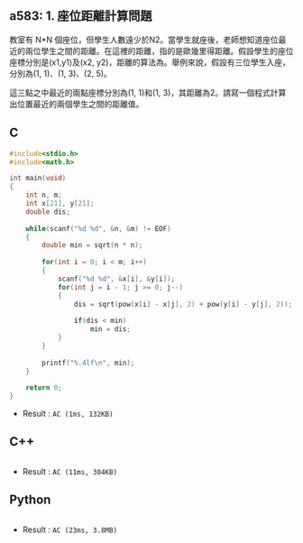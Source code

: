 ## a583: 1. 座位距離計算問題
教室有 N*N 個座位，但學生人數遠少於N2。當學生就座後，老師想知道座位最近的兩位學生之間的距離。在這裡的距離，指的是歐幾里得距離。假設學生的座位座標分別是(x1,y1)及(x2, y2)，距離的算法為。舉例來說，假設有三位學生入座，分別為(1, 1)、(1, 3)、(2, 5)。

這三點之中最近的兩點座標分別為(1, 1)和(1, 3)，其距離為2。請寫一個程式計算出位置最近的兩個學生之間的距離值。

## C
```C
#include<stdio.h>
#include<math.h>

int main(void)
{
	int n, m;
	int x[21], y[21];
	double dis;
	
	while(scanf("%d %d", &n, &m) != EOF)
	{
		double min = sqrt(n * n);
		
		for(int i = 0; i < m; i++)
		{
			scanf("%d %d", &x[i], &y[i]);
			for(int j = i - 1; j >= 0; j--)
			{
				dis = sqrt(pow(x[i] - x[j], 2) + pow(y[i] - y[j], 2));
				
				if(dis < min)
					min = dis;
			}
		}
		
		printf("%.4lf\n", min);
	}
	
	return 0;
}
```
 * Result : `AC (1ms, 132KB)`

## C++
```C++

```
 * Result : `AC (11ms, 304KB)`

## Python
```python

```
 * Result : `AC (23ms, 3.8MB)`
